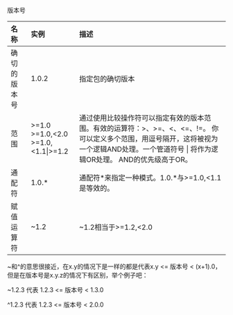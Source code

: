 版本号

| 名称 | 实例 | 描述 |
| :-----| :---- | :---- |
| 确切的版本号 | 1.0.2 | 指定包的确切版本 |
| 范围 | >=1.0<br>>=1.0,<2.0<br>>=1.0,<1.1&#124;>=1.2 | 通过使用比较操作符可以指定有效的版本范围。有效的运算符：>、>=、<、<=、!=。 你可以定义多个范围，用逗号隔开，这将被视为一个逻辑AND处理。一个管道符号 &#124; 将作为逻辑OR处理。 AND的优先级高于OR。|
| 通配符 | 1.0.* | 通配符*来指定一种模式。1.0.*与>=1.0,<1.1是等效的。 |
| 赋值运算符 | ~1.2 | ~1.2相当于>=1.2,<2.0 |


~和^的意思很接近，在x.y的情况下是一样的都是代表x.y <= 版本号 < (x+1).0，但是在版本号是x.y.z的情况下有区别，举个例子吧：

~1.2.3 代表 1.2.3 <= 版本号 < 1.3.0

^1.2.3 代表 1.2.3 <= 版本号 < 2.0.0